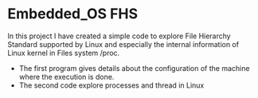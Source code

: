 # Embedded_OS FHS


In this project I have created a simple code to explore File Hierarchy Standard supported by Linux and especially the internal information of Linux kernel in Files system /proc.

- The first program gives details about the configuration of the machine where the execution is done.
- The second code explore processes and thread in Linux



